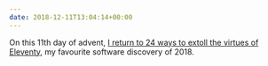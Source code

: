 ```yaml
---
date: 2018-12-11T13:04:14+00:00
---
```

On this 11th day of advent, [I return to 24 ways to extoll the virtues of Eleventy](https://24ways.org/2018/turn-jekyll-up-to-eleventy/), my favourite software discovery of 2018.
